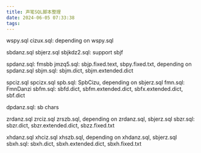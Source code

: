 ```yaml
---
title: 声笔SQL脚本整理
date: 2024-06-05 07:33:38
tags:
---
```


wspy.sql
cizux.sql: depending on wspy.sql

sbdanz.sql
sbjerz.sql
sbjkdz2.sql: support sbjf

spdanz.sql: fmsbb
jmzq5.sql: sbjp.fixed.text, sbpy.fixed.txt, depending on spdanz.sql 
sbjm.sql: sbjm.dict, sbjm.extended.dict

spciz.sql
spcizx.sql
spb.sql: SpbCizu, depending on sbjerz.sql
fmn.sql: FmnDanzi
sbfm.sql: sbfd.dict, sbfm.extended.dict, sbfx.extended.dict, sbf.dict

dpdanz.sql: sb chars

zrdanz.sql
zrciz.sql
zrszb.sql, depending on zrdanz.sql, sbjerz.sql
sbzr.sql: sbzr.dict, sbzr.extended.dict, sbzz.fixed.txt

xhdanz.sql
xhciz.sql
xhszb.sql, depending on xhdanz.sql, sbjerz.sql
sbxh.sql: sbxh.dict, sbxh.extended.dict, sbxh.fixed.txt